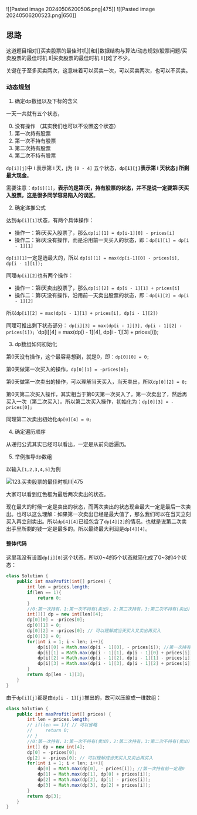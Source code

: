 ![[Pasted image 20240506200506.png|475]]
![[Pasted image 20240506200523.png|650]]

## 思路

这道题目相对[[买卖股票的最佳时机]]和[[数据结构与算法/动态规划/股票问题/买卖股票的最佳时机 II|买卖股票的最佳时机 II]]难了不少。

关键在于至多买卖两次，这意味着可以买卖一次，可以买卖两次，也可以不买卖。

### 动态规划

1. 确定dp数组以及下标的含义

一天一共就有五个状态，

0. 没有操作 （其实我们也可以不设置这个状态）
1. 第一次持有股票
2. 第一次不持有股票
3. 第二次持有股票
4. 第二次不持有股票

`dp[i][j]`中 i 表示第 i 天，j为 `[0 - 4]` 五个状态，**`dp[i][j]`表示第 i 天状态 j 所剩最大现金**。

需要注意：`dp[i][1]`，**表示的是第i天，持有股票的状态，并不是说一定要第i天买入股票，这是很多同学容易陷入的误区**。

2. 确定递推公式

达到`dp[i][1]`状态，有两个具体操作：

- 操作一：第i天买入股票了，那么`dp[i][1] = dp[i-1][0] - prices[i]`
- 操作二：第i天没有操作，而是沿用前一天买入的状态，即：`dp[i][1] = dp[i - 1][1]`

 `dp[i][1]`一定是选最大的，所以 `dp[i][1] = max(dp[i-1][0] - prices[i], dp[i - 1][1]);`

同理`dp[i][2]`也有两个操作：

- 操作一：第i天卖出股票了，那么`dp[i][2] = dp[i - 1][1] + prices[i]`
- 操作二：第i天没有操作，沿用前一天卖出股票的状态，即：`dp[i][2] = dp[i - 1][2]`

所以`dp[i][2] = max(dp[i - 1][1] + prices[i], dp[i - 1][2])`

同理可推出剩下状态部分：
`dp[i][3] = max(dp[i - 1][3], dp[i - 1][2] - prices[i]);` 
`dp[i][4] = max(dp[i - 1][4], dp[i - 1][3] + prices[i]);

3. dp数组如何初始化

第0天没有操作，这个最容易想到，就是0，即：`dp[0][0] = 0;`

第0天做第一次买入的操作，`dp[0][1] = -prices[0];`

第0天做第一次卖出的操作，可以理解当天买入，当天卖出，所以`dp[0][2] = 0;`

第0天第二次买入操作，其实相当于第0天第一次买入了，第一次卖出了，然后再买入一次（第二次买入）。所以第二次买入操作，初始化为：`dp[0][3] = -prices[0];`

同理第二次卖出初始化`dp[0][4] = 0;`

4. 确定遍历顺序

从递归公式其实已经可以看出，一定是从前向后遍历。

5. 举例推导dp数组

以输入`[1,2,3,4,5]`为例

![123.买卖股票的最佳时机III|475](https://code-thinking-1253855093.file.myqcloud.com/pics/20201228181724295-20230310134201291.png)

大家可以看到红色框为最后两次卖出的状态。

现在最大的时候一定是卖出的状态，而两次卖出的状态现金最大一定是最后一次卖出。也可以这么理解：如果第一次卖出已经是最大值了，那么我们可以在当天立刻买入再立刻卖出。所以`dp[4][4]`已经包含了`dp[4][2]`的情况。也就是说第二次卖出手里所剩的钱一定是最多的。所以最终最大利润是`dp[4][4]`。

#### 整体代码

这里我没有设置`dp[i][0]`这个状态，所以0~4的5个状态就简化成了0~3的4个状态：

```java
class Solution {
    public int maxProfit(int[] prices) {
        int len = prices.length;
        if(len == 1){
            return 0;
        }
        //0:第一次持有，1:第一次不持有(卖出)，2:第二次持有，3:第二次不持有(卖出)
        int[][] dp = new int[len][4];
        dp[0][0] = -prices[0];
        dp[0][1] = 0;
        dp[0][2] = -prices[0]; // 可以理解成当天买入又卖出再买入
        dp[0][3] = 0;
        for(int i = 1; i < len; i++){
            dp[i][0] = Math.max(dp[i - 1][0], - prices[i]); //第一次持有前一定是0
            dp[i][1] = Math.max(dp[i - 1][1], dp[i - 1][0] + prices[i]);
            dp[i][2] = Math.max(dp[i - 1][2], dp[i - 1][1] - prices[i]);
            dp[i][3] = Math.max(dp[i - 1][3], dp[i - 1][2] + prices[i]);
        }
        return dp[len - 1][3];
    }
}
```

由于`dp[i][j]`都是由`dp[i - 1][j]`推出的，故可以压缩成一维数组：

```java
class Solution {
    public int maxProfit(int[] prices) {
        int len = prices.length;
        // if(len == 1){ // 可以省略
        //     return 0;
        // }
        //0:第一次持有，1:第一次不持有(卖出)，2:第二次持有，3:第二次不持有(卖出)
        int[] dp = new int[4];
        dp[0] = -prices[0];
        dp[2] = -prices[0]; // 可以理解成当天买入又卖出再买入
        for(int i = 1; i < len; i++){
            dp[0] = Math.max(dp[0], - prices[i]); //第一次持有前一定是0
            dp[1] = Math.max(dp[1], dp[0] + prices[i]);
            dp[2] = Math.max(dp[2], dp[1] - prices[i]);
            dp[3] = Math.max(dp[3], dp[2] + prices[i]);
        }
        return dp[3];
    }
}
```
